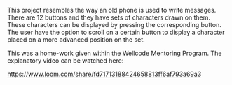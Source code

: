 This project resembles the way an old phone is used to write messages. 
There are 12 buttons and they have sets of characters drawn on them. These characters can be displayed by pressing the corresponding button.
The user have the option to scroll on a certain button to display a character placed on a more advanced position on the set.

This was a home-work given within the Wellcode Mentoring Program.
The explanatory video can be watched here: 

https://www.loom.com/share/fd71713188424658813ff6af793a69a3
